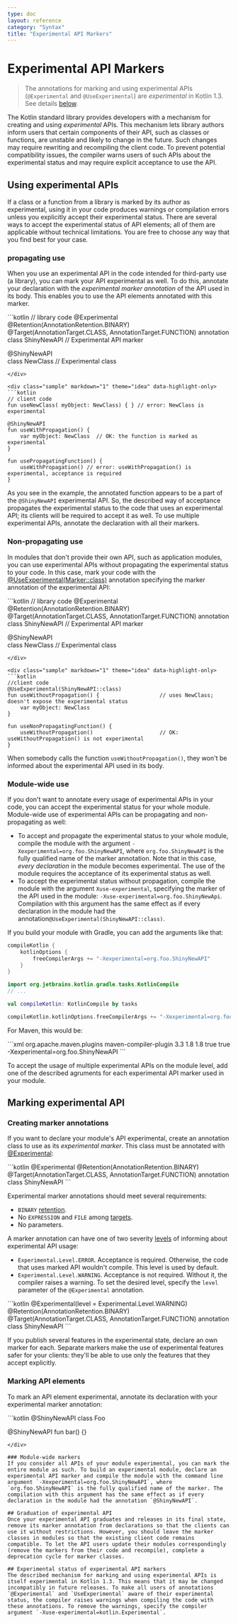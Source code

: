 ```yaml
---
type: doc
layout: reference
category: "Syntax"
title: "Experimental API Markers"
---
```


# Experimental API Markers
> The annotations for marking and using experimental APIs (`@Experimental` and `@UseExperimental`) are *experimental* in Kotlin 1.3. See details [below](#experimental-status-of-experimental-api-markers).

The Kotlin standard library provides developers with a mechanism for creating and using _experimental_ APIs. This mechanism lets library authors inform users that certain components of their API, such as classes or functions, are unstable and likely to change in the future. Such changes may require rewriting and recompiling the client code. To prevent potential compatibility issues, the compiler warns users of such APIs about the experimental status and may require explicit acceptance to use the API.

## Using experimental APIs

If a class or a function from a library is marked by its author as experimental, using it in your code produces warnings or compilation errors unless you explicitly accept their experimental status. 
There are several ways to accept the experimental status of API elements; all of them are applicable without technical limitations. You are free to choose any way that you find best for your case. 

### propagating use

When you use an experimental API in the code intended for third-party use (a library), you can mark your API experimental as well. To do this, annotate your declaration with the _experimental marker annotation_ of the API used in its body. This enables you to use the API elements annotated with this marker.

<div class="sample" markdown="1" theme="idea" data-highlight-only>
```kotlin
// library code
@Experimental
@Retention(AnnotationRetention.BINARY)
@Target(AnnotationTarget.CLASS, AnnotationTarget.FUNCTION)
annotation class ShinyNewAPI            // Experimental API marker

@ShinyNewAPI                            
class NewClass                              // Experimental class
```
</div>

<div class="sample" markdown="1" theme="idea" data-highlight-only>
```kotlin
// client code
fun useNewClass( myObject: NewClass) { } // error: NewClass is experimental

@ShinyNewAPI
fun useWithPropagation() {  
    var myObject: NewClass  // OK: the function is marked as experimental
}

fun usePropagatingFunction() {
    useWithPropagation() // error: useWithPropagation() is experimental, acceptance is required
}
```
</div>

As you see in the example, the annotated function appears to be a part of the `@ShinyNewAPI` experimental API. So, the described way of acceptance propagates the experimental status to the code that uses an experimental API; its clients will be required to accept it as well.
To use multiple experimental APIs, annotate the declaration with all their markers.

### Non-propagating use

In modules that don't provide their own API, such as application modules, you can use experimental APIs without propagating the experimental status to your code. In this case, mark your code with the [@UseExperimental(Marker::class)](https://kotlinlang.org/api/latest/jvm/stdlib/kotlin/-use-experimental/index.html) annotation specifying the marker annotation of the experimental API:

<div class="sample" markdown="1" theme="idea" data-highlight-only>
```kotlin
// library code
@Experimental
@Retention(AnnotationRetention.BINARY)
@Target(AnnotationTarget.CLASS, AnnotationTarget.FUNCTION)
annotation class ShinyNewAPI            // Experimental API marker

@ShinyNewAPI                            
class NewClass                              // Experimental class
```
</div>

<div class="sample" markdown="1" theme="idea" data-highlight-only>
```kotlin
//client code
@UseExperimental(ShinyNewAPI::class)
fun useWithoutPropagation() {                   // uses NewClass; doesn't expose the experimental status
    var myObject: NewClass
}

fun useNonPropagatingFunction() {
    useWithoutPropagation()                     // OK: useWithoutPropagation() is not experimental
}
```
</div>

When somebody calls the function `useWithoutPropagation()`, they won't be informed about the experimental API used in its body. 

### Module-wide use

If you don't want to annotate every usage of experimental APIs in your code, you can accept the experimental status for your whole module. Module-wide use of experimental APIs can be propagating and non-propagating as well:
* To accept and propagate the experimental status to your whole module, compile the module with the argument `-Xexperimental=org.foo.ShinyNewAPI`, where `org.foo.ShinyNewAPI` is the fully qualified name of the marker annotation. Note that in this case, _every declaration_ in the module becomes experimental. The use of the module requires the acceptance of its experimental status as well.
* To accept the experimental status without propagation, compile the module with the argument `Xuse-experimental`, specifying the marker of the API used in the module: `-Xuse-experimental=org.foo.ShinyNewApi`. Compilation with this argument has the same effect as if every declaration in the module had the annotation`@UseExperimental(ShinyNewAPI::class)`.

If you build your module with Gradle, you can add the arguments like that:

<div class="multi-language-sample" data-lang="groovy">
<div class="sample" markdown="1" mode="groovy" theme="idea" data-lang="groovy">

```groovy
compileKotlin {
    kotlinOptions {
        freeCompilerArgs += "-Xexperimental=org.foo.ShinyNewAPI"
    }
}
```

</div>
</div>

<div class="multi-language-sample" data-lang="kotlin">
<div class="sample" markdown="1" mode="kotlin" theme="idea" data-lang="kotlin" data-highlight-only>

```kotlin
import org.jetbrains.kotlin.gradle.tasks.KotlinCompile
// ...

val compileKotlin: KotlinCompile by tasks

compileKotlin.kotlinOptions.freeCompilerArgs += "-Xexperimental=org.foo.ShinyNewAPI"
```

</div>
</div>

For Maven, this would be:

<div class="sample" markdown="1" theme="idea" data-highlight-only>
```xml
<build>
<plugins>
    <plugin>
        <groupId>org.apache.maven.plugins</groupId>
        <artifactId>maven-compiler-plugin</artifactId>
        <version>3.3</version>
        <configuration>
            <source>1.8</source>
            <target>1.8</target>
            <forceJavacCompilerUse>true</forceJavacCompilerUse>
            <fork>true</fork>
            <compilerArgs>
                <arg>-Xexperimental=org.foo.ShinyNewAPI</arg>
            </compilerArgs>
        </configuration>
    </plugin>
</plugins>
</build>
```
</div>

To accept the usage of multiple experimental APIs on the module level, add one of the described agruments for each experimental API marker used in your module.

## Marking experimental API 

### Creating marker annotations

If you want to declare your module's API experimental, create an annotation class to use as its _experimental marker_. This class must be annotated with [@Experimental](/api/latest/jvm/stdlib/kotlin/-experimental/index.html):

<div class="sample" markdown="1" theme="idea" data-highlight-only>
```kotlin
@Experimental
@Retention(AnnotationRetention.BINARY)
@Target(AnnotationTarget.CLASS, AnnotationTarget.FUNCTION)
annotation class ShinyNewAPI
```
</div>

Experimental marker annotations should meet several requirements:
* `BINARY` [retention](/api/latest/jvm/stdlib/kotlin.annotation/-annotation-retention/index.html).
* No `EXPRESSION` and `FILE` among [targets](/api/latest/jvm/stdlib/kotlin.annotation/-annotation-target/index.html).
* No parameters.

A marker annotation can have one of two severity [levels](/api/latest/jvm/stdlib/kotlin/-experimental/-level/index.html) of informing about experimental API usage:
* `Experimental.Level.ERROR`. Acceptance is required. Otherwise, the code that uses marked API wouldn't compile. This level is used by default.
* `Experimental.Level.WARNING`. Acceptance is not required. Without it, the compiler raises a warning.
To set the desired level, specify the `level` parameter of the `@Experimental` annotation.

<div class="sample" markdown="1" theme="idea" data-highlight-only>
```kotlin
@Experimental(level = Experimental.Level.WARNING)
@Retention(AnnotationRetention.BINARY)
@Target(AnnotationTarget.CLASS, AnnotationTarget.FUNCTION)
annotation class ShinyNewAPI
```
</div>

If you publish several features in the experimental state, declare an own marker for each. Separate markers make the use of experimental features safer for your clients: they'll be able to use only the features that they accept explicitly.

### Marking API elements

To mark an API element experimental, annotate its declaration with your experimental marker annotation:

<div class="sample" markdown="1" theme="idea" data-highlight-only>
```kotlin
@ShinyNewAPI
class Foo

@ShinyNewAPI
fun bar() {}
```
</div>

### Module-wide markers
If you consider all APIs of your module experimental, you can mark the entire module as such. To build an experimental module, declare an experimental API marker and compile the module with the command line argument `-Xexperimental=org.foo.ShinyNewAPI`, where `org.foo.ShinyNewAPI` is the fully qualified name of the marker. The compilation with this argument has the same effect as if every declaration in the module had the annotation `@ShinyNewAPI`. 

## Graduation of experimental API
Once your experimental API graduates and releases in its final state, remove its marker annotation from declarations so that the clients can use it without restrictions. However, you should leave the marker classes in modules so that the existing client code remains compatible. To let the API users update their modules correspondingly (remove the markers from their code and recompile), complete a deprecation cycle for marker classes.

## Experimental status of experimental API markers
The described mechanism for marking and using experimental APIs is itself experimental in Kotlin 1.3. This means that it may be changed incompatibly in future releases. To make all users of annotations `@Experimental` and `UseExperimental` aware of their experimental status, the compiler raises warnings when compiling the code with these annotations. To remove the warnings, specify the compiler argument `-Xuse-experimental=kotlin.Experimental`.